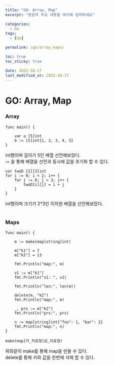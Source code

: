 ```yaml
---
title: "GO: Array, Map"
excerpt: "본문의 주요 내용을 여기에 입력하세요"

categories:
  - Go
tags:
  - [Go]

permalink: /go/array_maps/

toc: true
toc_sticky: true

date: 2022-10-17
last_modified_at: 2022-10-17
---
```



# GO: Array, Map

### Array

```
func main() {

	var a [5]int
	b := [5]int{1, 2, 3, 4, 5}
}
```
int형이며 길이가 5인 배열 선언해보았다.  
:= 을 통해 배열을 선언과 동시에 값을 초기화 할 수 있다.

```
var twoD [2][3]int
for i := 0; i < 2; i++ {
	for j := 0; j < 3; j++ {
		twoD[i][j] = i + j
	}
}
```
int형이며 크기가 2*3인 이차원 배열을 선언해보았다.

#

### Maps

```
func main() {

    m := make(map[string]int)

    m["k1"] = 7
    m["k2"] = 13

    fmt.Println("map:", m)

    v1 := m["k1"]
    fmt.Println("v1: ", v1)

    fmt.Println("len:", len(m))

    delete(m, "k2")
    fmt.Println("map:", m)

    _, prs := m["k2"]
    fmt.Println("prs:", prs)

    n := map[string]int{"foo": 1, "bar": 2}
    fmt.Println("map:", n)
}
```
```
make(map[키_자료형]값_자료형)
```
위와같이 make를 통해 map을 만들 수 있다.  
delete를 통해 키와 값을 한번에 삭제 할 수 있다.
